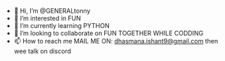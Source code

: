 - 👋 Hi, I’m @GENERALtonny
- 👀 I’m interested in FUN
- 🌱 I’m currently learning PYTHON
- 💞️ I’m looking to collaborate on FUN TOGETHER WHILE CODDING
- 📫 How to reach me MAIL ME ON: dhasmana.ishant9@gmail.com then wee talk on discord

<!---
GENERALtonny/GENERALtonny is a ✨ special ✨ repository because its `README.md` (this file) appears on your GitHub profile.
You can click the Preview link to take a look at your changes.
--->
